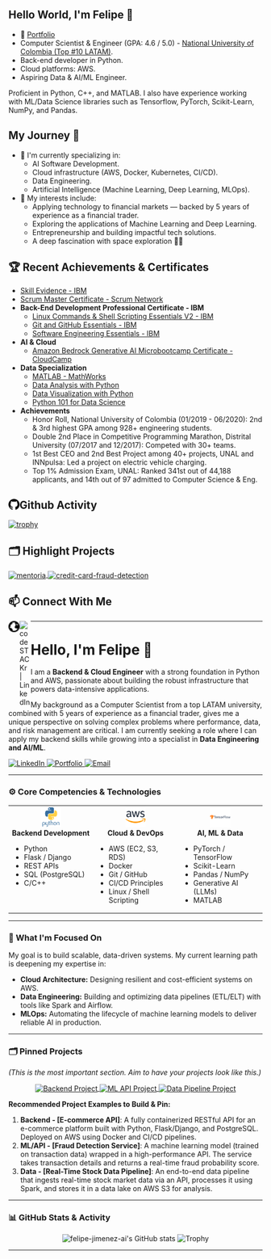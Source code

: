 ## Hello World, I'm Felipe 👋

- 💼 [Portfolio](https://aztechnologies.web.app/)
- Computer Scientist & Engineer (GPA: 4.6 / 5.0) - [National University of Colombia (Top #10 LATAM)](https://www.topuniversities.com/universities/universidad-nacional-de-colombia).
- Back-end developer in Python.
- Cloud platforms: AWS.
- Aspiring Data & AI/ML Engineer.

Proficient in Python, C++, and MATLAB. I also have experience working with ML/Data Science libraries such as Tensorflow, PyTorch, Scikit-Learn, NumPy, and Pandas. 

## My Journey 🚀

- 🌉 I'm currently specializing in:
  - AI Software Development.
  - Cloud infrastructure (AWS, Docker, Kubernetes, CI/CD).
  - Data Engineering.
  - Artificial Intelligence (Machine Learning, Deep Learning, MLOps).
- 🔭 My interests include:
  - Applying technology to financial markets — backed by 5 years of experience as a financial trader.
  - Exploring the applications of Machine Learning and Deep Learning.
  - Entrepreneurship and building impactful tech solutions.
  - A deep fascination with space exploration 🚀🌌

## 🏆 Recent Achievements & Certificates

- [Skill Evidence - IBM](https://www.credly.com/users/felipe-jimenez-ai/skills)
- [Scrum Master Certificate - Scrum Network](https://app.kajabi.com/certificates/fa2e83f8)
- **Back-End Development Professional Certificate - IBM**
  - [Linux Commands & Shell Scripting Essentials V2 - IBM](https://www.credly.com/badges/37813b97-1019-4a99-a82c-a28e0b046e0a)
  - [Git and GitHub Essentials - IBM](https://www.credly.com/badges/8a0f8dc3-13a0-4142-a2ad-ec939e01c936)
  - [Software Engineering Essentials - IBM](https://www.credly.com/badges/8a0f8dc3-13a0-4142-a2ad-ec939e01c936)
- **AI & Cloud**
  - [Amazon Bedrock Generative AI Microbootcamp Certificate - CloudCamp](https://verify.cloudcamp.la/certificate/1trxpmawplvrssm4gl4j9/)
- **Data Specialization**
  - [MATLAB - MathWorks](https://matlabacademy.mathworks.com/progress/report.pdf?course=gettingstarted&release=R2020b&language=en&)
  - [Data Analysis with Python](https://courses.cognitiveclass.ai/certificates/4202993c624e456da2753121fa427873)
  - [Data Visualization with Python](https://courses.cognitiveclass.ai/certificates/7f81102538da4778a83c5d0041096bc5)
  - [Python 101 for Data Science](https://courses.cognitiveclass.ai/certificates/50307d7020a64596b87e1d15317dab63)
- **Achievements**
  - Honor Roll, National University of Colombia (01/2019 - 06/2020): 2nd & 3rd highest GPA among 928+ engineering students. 
  - Double 2nd Place in Competitive Programming Marathon, Distrital University (07/2017 and 12/2017): Competed with 30+ teams. 
  - 1st Best CEO and 2nd Best Project among 40+ projects, UNAL and INNpulsa: Led a project on electric vehicle charging. 
  - Top 1% Admission Exam, UNAL: Ranked 341st out of 44,188 applicants, and 14th out of 97 admitted to Computer Science & Eng. 

## <img align="left" alt="codeSTACKr.com" width="22px" src="assets/icons/github.svg" />Github Activity

[![trophy](https://github-profile-trophy.vercel.app/?username=felipe-jimenez-ai)](https://github.com/ryo-ma/github-profile-trophy)

## 🗂️ Highlight Projects

<a href="https://github.com/felipe-jimenez-ai/mentoria">
  <img align="center" src="https://github-readme-stats.vercel.app/api/pin?username=felipe-jimenez-ai&repo=mentoria&show_icons=true&line_height=27" alt="mentoria" />
</a>

<a href="https://github.com/felipe-jimenez-ai/credit-card-fraud-detection">
  <img align="center" src="https://github-readme-stats.vercel.app/api/pin?username=felipe-jimenez-ai&repo=credit-card-fraud-detection&show_icons=true&line_height=27" alt="credit-card-fraud-detection" />
</a>

## 📫 Connect With Me

[<img align="left" alt="codeSTACKr.com" width="22px" src="https://raw.githubusercontent.com/iconic/open-iconic/master/svg/globe.svg" />](https://aztechnologies.web.app/)
[<img align="left" alt="codeSTACKr | LinkedIn" width="22px" src="https://cdn.jsdelivr.net/npm/simple-icons@v3/icons/linkedin.svg" />](https://www.linkedin.com/in/felipe-jimenez-ai/)

---







# Hello, I'm Felipe 👋

I am a **Backend & Cloud Engineer** with a strong foundation in Python and AWS, passionate about building the robust infrastructure that powers data-intensive applications. 

My background as a Computer Scientist from a top LATAM university, combined with 5 years of experience as a financial trader, gives me a unique perspective on solving complex problems where performance, data, and risk management are critical. I am currently seeking a role where I can apply my backend skills while growing into a specialist in **Data Engineering and AI/ML**.

<p align="left">
  <a href="https://www.linkedin.com/in/felipe-jimenez-ai/" target="_blank">
    <img src="https://img.shields.io/badge/LinkedIn-0077B5?style=for-the-badge&logo=linkedin&logoColor=white" alt="LinkedIn"/>
  </a>
  <a href="https://aztechnologies.web.app/" target="_blank">
    <img src="https://img.shields.io/badge/Portfolio-FF5722?style=for-the-badge&logo=google-chrome&logoColor=white" alt="Portfolio"/>
  </a>
  <a href="mailto:anjimenezp@unal.edu.co">
    <img src="https://img.shields.io/badge/Email-D14836?style=for-the-badge&logo=gmail&logoColor=white" alt="Email"/>
  </a>
</p>

---

### ⚙️ Core Competencies & Technologies

<table>
  <tr>
    <td valign="top" width="33%">
      <div align="center">
        <img src="https://raw.githubusercontent.com/devicons/devicon/master/icons/python/python-original-wordmark.svg" alt="Python" width="40" height="40"/>
        <br/><strong>Backend Development</strong>
      </div>
      <ul>
        <li>Python</li>
        <li>Flask / Django</li>
        <li>REST APIs</li>
        <li>SQL (PostgreSQL)</li>
        <li>C/C++</li>
      </ul>
    </td>
    <td valign="top" width="33%">
      <div align="center">
        <img src="https://raw.githubusercontent.com/devicons/devicon/master/icons/amazonwebservices/amazonwebservices-original-wordmark.svg" alt="AWS" width="40" height="40"/>
        <br/><strong>Cloud & DevOps</strong>
      </div>
      <ul>
        <li>AWS (EC2, S3, RDS)</li>
        <li>Docker</li>
        <li>Git / GitHub</li>
        <li>CI/CD Principles</li>
        <li>Linux / Shell Scripting</li>
      </ul>
    </td>
    <td valign="top" width="33%">
      <div align="center">
        <img src="https://raw.githubusercontent.com/devicons/devicon/master/icons/tensorflow/tensorflow-original-wordmark.svg" alt="TensorFlow" width="40" height="40"/>
        <br/><strong>AI, ML & Data</strong>
      </div>
      <ul>
        <li>PyTorch / TensorFlow</li>
        <li>Scikit-Learn</li>
        <li>Pandas / NumPy</li>
        <li>Generative AI (LLMs)</li>
        <li>MATLAB</li>
      </ul>
    </td>
  </tr>
</table>

---

### 🚀 What I'm Focused On

My goal is to build scalable, data-driven systems. My current learning path is deepening my expertise in:

-   **Cloud Architecture:** Designing resilient and cost-efficient systems on AWS.
-   **Data Engineering:** Building and optimizing data pipelines (ETL/ELT) with tools like Spark and Airflow.
-   **MLOps:** Automating the lifecycle of machine learning models to deliver reliable AI in production.

---

### 🗂️ Pinned Projects

*(This is the most important section. Aim to have your projects look like this.)*

<p align="center">
  <a href="[LINK TO YOUR BACKEND PROJECT REPO]">
    <img align="center" src="https://github-readme-stats.vercel.app/api/pin?username=[YOUR_USERNAME]&repo=[YOUR_BACKEND_PROJECT_REPO]&theme=tokyonight&show_icons=true" alt="Backend Project" />
  </a>
  <a href="[LINK TO YOUR ML API PROJECT REPO]">
    <img align="center" src="https://github-readme-stats.vercel.app/api/pin?username=[YOUR_USERNAME]&repo=[YOUR_ML_API_PROJECT_REPO]&theme=tokyonight&show_icons=true" alt="ML API Project" />
  </a>
  <a href="[LINK TO YOUR DATA PIPELINE PROJECT REPO]">
    <img align="center" src="https://github-readme-stats.vercel.app/api/pin?username=[YOUR_USERNAME]&repo=[YOUR_DATA_PIPELINE_PROJECT_REPO]&theme=tokyonight&show_icons=true" alt="Data Pipeline Project" />
  </a>
</p>

**Recommended Project Examples to Build & Pin:**

1.  **Backend - [E-commerce API]**: A fully containerized RESTful API for an e-commerce platform built with Python, Flask/Django, and PostgreSQL. Deployed on AWS using Docker and CI/CD pipelines.
2.  **ML/API - [Fraud Detection Service]**: A machine learning model (trained on transaction data) wrapped in a high-performance API. The service takes transaction details and returns a real-time fraud probability score.
3.  **Data - [Real-Time Stock Data Pipeline]**: An end-to-end data pipeline that ingests real-time stock market data via an API, processes it using Spark, and stores it in a data lake on AWS S3 for analysis.

---

### 📊 GitHub Stats & Activity

<p align="center">
  <img src="https://github-readme-stats.vercel.app/api?username=felipe-jimenez-ai&show_icons=true&theme=tokyonight&count_private=true" alt="felipe-jimenez-ai's GitHub stats" />
  <img src="https://github-profile-trophy.vercel.app/?username=felipe-jimenez-ai&theme=tokyonight" alt="Trophy" />
</p>

---

